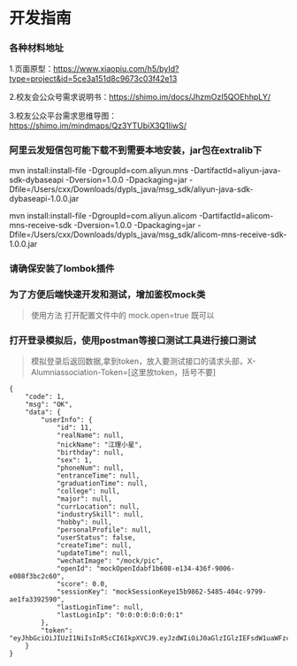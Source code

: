 # 开发指南
### 各种材料地址
1.页面原型：https://www.xiaopiu.com/h5/byId?type=project&id=5ce3a151d8c9673c03f42e13

2.校友会公众号需求说明书：https://shimo.im/docs/JhzmOzI5QOEhhpLY/ 

3.校友公众平台需求思维导图：https://shimo.im/mindmaps/Qz3YTUbiX3Q1IiwS/ 

### 阿里云发短信包可能下载不到需要本地安装，jar包在extralib下
mvn install:install-file -DgroupId=com.aliyun.mns -DartifactId=aliyun-java-sdk-dybaseapi -Dversion=1.0.0 -Dpackaging=jar -Dfile=/Users/cxx/Downloads/dypls_java/msg_sdk/aliyun-java-sdk-dybaseapi-1.0.0.jar

mvn install:install-file -DgroupId=com.aliyun.alicom -DartifactId=alicom-mns-receive-sdk -Dversion=1.0.0 -Dpackaging=jar -Dfile=/Users/cxx/Downloads/dypls_java/msg_sdk/alicom-mns-receive-sdk-1.0.0.jar

### 请确保安装了lombok插件


### 为了方便后端快速开发和测试，增加鉴权mock类
> 使用方法 打开配置文件中的 mock.open=true 既可以

### 打开登录模拟后，使用postman等接口测试工具进行接口测试
> 模拟登录后返回数据,拿到token，放入要测试接口的请求头部，X-Alumniassociation-Token=[这里放token，括号不要]
```$xslt
{
    "code": 1,
    "msg": "OK",
    "data": {
        "userInfo": {
            "id": 11,
            "realName": null,
            "nickName": "江理小星",
            "birthday": null,
            "sex": 1,
            "phoneNum": null,
            "entranceTime": null,
            "graduationTime": null,
            "college": null,
            "major": null,
            "currLocation": null,
            "industrySkill": null,
            "hobby": null,
            "personalProfile": null,
            "userStatus": false,
            "createTime": null,
            "updateTime": null,
            "wechatImage": "/mock/pic",
            "openId": "mockOpenIdabf1b608-e134-436f-9006-e008f3bc2c60",
            "score": 0.0,
            "sessionKey": "mockSessionKeye15b9862-5485-404c-9799-ae1fa3392590",
            "lastLoginTime": null,
            "lastLoginIp": "0:0:0:0:0:0:0:1"
        },
        "token": "eyJhbGciOiJIUzI1NiIsInR5cCI6IkpXVCJ9.eyJzdWIiOiJ0aGlzIGlzIEFsdW1uaWFzc29jaWF0aW9uIHRva2VuIiwiYXVkIjoiTUlOSUFQUCIsImlzcyI6IkFsdW1uaWFzc29jaWF0aW9uIiwiZXhwIjoxNTY5NTE2MDAwLCJ1c2VySWQiOjExLCJpYXQiOjE1Njk1MDg4MDB9.GzHslX36g64pXs0KmTRj8r0bJYi4o0rcRik_cBwejkA"
    }
}
```
